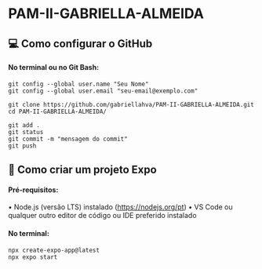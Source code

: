 # PAM-II-GABRIELLA-ALMEIDA

## 💻 Como configurar o GitHub 

#### No terminal ou no Git Bash:

    git config --global user.name "Seu Nome"  
    git config --global user.email "seu-email@exemplo.com"  

    git clone https://github.com/gabriellahva/PAM-II-GABRIELLA-ALMEIDA.git  
    cd PAM-II-GABRIELLA-ALMEIDA/  

    git add .  
    git status  
    git commit -m "mensagem do commit"  
    git push



## 📖 Como criar um projeto Expo

#### Pré-requisitos:  
• Node.js (versão LTS) instalado  (https://nodejs.org/pt)
• VS Code ou qualquer outro editor de código ou IDE preferido instalado

#### No terminal:  

    npx create-expo-app@latest  
    npx expo start



